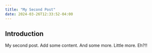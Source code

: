 ```yaml
---
title: "My Second Post"
date: 2024-03-26T12:33:52-04:00
---
```


## Introduction

My second post. Add some content. And some more. Little more. Eh?!!
